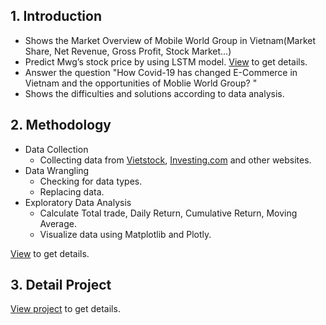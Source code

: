 ## 1. Introduction
- Shows the Market Overview of Mobile World Group in Vietnam(Market Share, Net Revenue, Gross Profit, Stock Market…)
- Predict Mwg’s stock price by using LSTM model. [View](https://github.com/huyvofjh/MwgMarketAnalysis/blob/main/MwgMarketAnalysis/MwgPredictiveAnalysis%20.ipynb) to get details. 
- Answer the question "How Covid-19 has changed E-Commerce in Vietnam and the opportunities of Moblie World Group? "
- Shows the difficulties and solutions according to data analysis. 
## 2. Methodology 
- Data Collection
  - Collecting data from [Vietstock](https://finance.vietstock.vn/MWG-mobile-world-investment-corporation.htm), [Investing.com](https://www.investing.com/equities/mobile-world-investment-corp) and other websites.
- Data Wrangling
  - Checking for data types.
  - Replacing data.
- Exploratory Data Analysis
  - Calculate Total trade, Daily Return, Cumulative Return, Moving Average.
  - Visualize data using Matplotlib and Plotly.
 
[View](https://github.com/huyvofjh/MwgMarketAnalysis/blob/main/MwgMarketAnalysis/MwgAnalysis.ipynb) to get details.
 ## 3. Detail Project 
[View project](https://drive.google.com/file/d/18tVLDR4H-auqfvl1TUKu9WChDbwB3pu_/view?usp=sharing) to get details. 
